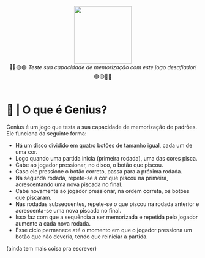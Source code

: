 <p align="center">
    <img src="https://github.com/viniciusdsandrade/Genius-in-JavaScript/assets/142360153/183b47ec-3750-4e41-a0d7-cf06cd04197f" height="150"><br>
  🔴🔵🟡🟢 <i>Teste sua capacidade de memorização com este jogo desafiador!</i> 🟢🟡🔵🔴<br><br>
</p>

# 🧠 | O que é Genius?
Genius é um jogo que testa a sua capacidade de memorização de padrões. Ele funciona da seguinte forma:

- Há um disco dividido em quatro botões de tamanho igual, cada um de uma cor.
- Logo quando uma partida inicia (primeira rodada), uma das cores pisca.
- Cabe ao jogador pressionar, no disco, o botão que piscou.
- Caso ele pressione o botão correto, passa para a próxima rodada.
- Na segunda rodada, repete-se a cor que piscou na primeira, acrescentando uma nova piscada no final.
- Cabe novamente ao jogador pressionar, na ordem correta, os botões que piscaram.
- Nas rodadas subsequentes, repete-se o que piscou na rodada anterior e acrescenta-se uma nova piscada no final.
- Isso faz com que a sequência a ser memorizada e repetida pelo jogador aumente a cada nova rodada.
- Esse ciclo permanece até o momento em que o jogador pressiona um botão que não deveria, tendo que reiniciar a partida.

(ainda tem mais coisa pra escrever)
